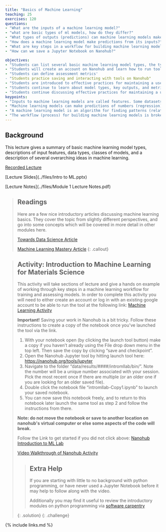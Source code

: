```yaml
---
title: "Basics of Machine Learning"
teaching: 25
exercises: 120
questions:
- "What are the inputs of a machine learning model?"
- "what are basic types of ml models, how do they differ?"
- "What types of outputs (predictions) can machine learning models make?"
- "How does a machine learning model make predictions from its inputs?"
- "What are key steps in a workflow for building machine learning models?"
- "How can we save a Jupyter Notebook on Nanohub?"

objectives:
- "Students can list several basic machine learning model types, the types of predictions that can be made, and metrics for assessing performance"
- "Students will create an account on Nanohub and learn how to run tools there"
- "Students can define assessment metrics'
- "Students practice saving and interacting with tools on Nanohub"
- "Students are introduced to effective practices for maintaining a useful record of research"
- "Students continue to learn about model types, key outputs, and metrics for assessing performance"
- "Students continue discussing effective practices for maintaining a useful record of research"
keypoints:
- "Inputs to machine learning models are called features. Some datasets may come with features, other times they need to be generated using knowledge of the specific data."
- "Machine learning models can make predictions of numbers (regression) or classes (classification). Different model types are suited to different types of predictions."
- "A machine learning model is an algorithm for finding patterns (relationships) between the input features and an output."
- "The workflow (process) for building machine learning models is broken down into key steps: Feature Generation, Feature Engineering, Model Assessment, Model Optimization, and Model Predictions"
---
```


## Background
  
This lecture gives a summary of basic machine learning model types, descriptions of input features, data types, classes of models, and a description of several overarching ideas in machine learning.

  
[Recorded Lecture](https://drive.google.com/file/d/1ZKl3toDN5FO01keG_e_HFMRPjk_EmAk0/view?usp=sharing)
  
[Lecture Slides](../files/Intro to ML.pptx)
  
[Lecture Notes](../files/Module 1 Lecture Notes.pdf)
  

  
> ## Readings
> Here are a few nice introductory articles discussing machine learning basics. 
> They cover the topic from slightly different perspectives, and go into some concepts which will be covered in more detail in other modules here.
>  
> [Towards Data Science Article](https://towardsdatascience.com/machine-learning-basics-part-1-a36d38c7916)
>  
> [Machine Learning Mastery Article](https://machinelearningmastery.com/basic-concepts-in-machine-learning/)
{: .callout}
  
> ## Activity: Introduction to Machine Learning for Materials Science
> 
>  This activity will take sections of lecture and give a hands on example of working through key steps in a machine learning workflow for training and assessing models.
> In order to complete this activity you will need to either create an account or log in with an existing google account to be able to run the tool at the following link: [Machine Learning Activity](https://nanohub.org/tools/intromllab/)  
>  
> **Important!** Saving your work in Nanohub is a bit tricky. Follow these instructions to create a copy of the notebook once you've launched the tool via the link.
>  
> 1. With your notebook open (by clicking the launch tool button) make a copy if you haven’t already using the File drop down menu in the top left. Then save the copy by clicking “save and checkpoint”.
> 2. Open the Nanohub Jupyter tool by hitting launch tool here: https://nanohub.org/tools/jupyter
> 3. Navigate to the folder “data/results/####/intromllab/bin/”. Note the number will be a unique number associated with your session. Pick the most recent once if there are multiple (or an older one if you are looking for an older saved file).
> 4. Double click the notebook file “intromllab-Copy1.ipynb” to launch your saved notebook.
> 5. You can now save this notebook freely, and to return to this notebook later launch the same tool as step 2 and follow the instructions from there.
>  
> **Note: do not move the notebook or save to another location on nanohub's virtual computer or else some aspects of the code will break.**
>  
> Follow the Link to get started if you did not click above: [Nanohub Introduction to ML Lab](https://nanohub.org/tools/intromllab/)
>  
> [Video Walkthrough of Nanohub Activity](https://www.youtube.com/playlist?list=PLUDGrMBDVGZlmFW1kbmq9NI2cMs2eCRON)
>  
> > ## Extra Help
> > If you are starting with little to no background with python programming, or have never used a Jupyter Notebook before it may help to follow along with the video.
> >  
> > Additionally you may find it useful to review the introductory modules on python programming via [software carpentry](https://drive.google.com/drive/folders/1o9nzKC2fXTaKIHXot-WLBcZkM1lKAhOj?usp=sharing)
> >  
> > 
> {: .solution}
{: .challenge}



{% include links.md %}

